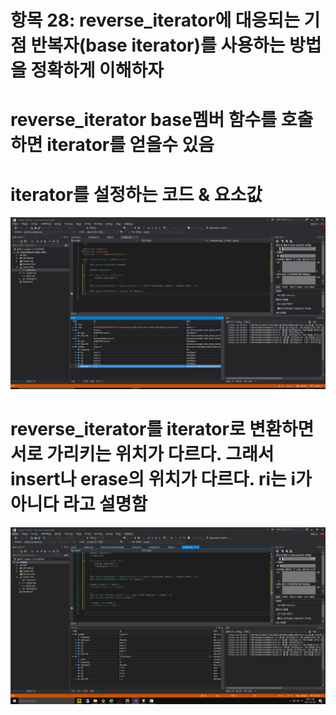 # 항목 28: reverse_iterator에 대응되는 기점 반복자(base iterator)를 사용하는 방법을 정확하게 이해하자

# reverse_iterator base멤버 함수를 호출 하면 iterator를 얻을수 있음

# iterator를 설정하는 코드 & 요소값
![alt text](https://github.com/ElementalKiss/AAStudy/blob/master/effstl/book/image/item28_img1.jpg "1")

# reverse_iterator를 iterator로 변환하면 서로 가리키는 위치가 다르다. 그래서 insert나 erase의 위치가 다르다. ri는 i가 아니다 라고 설명함

![alt text](https://github.com/ElementalKiss/AAStudy/blob/master/effstl/book/image/item28_img2.png "2")